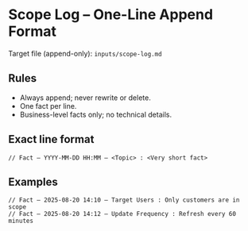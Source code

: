 # Scope Log – One-Line Append Format

Target file (append-only): `inputs/scope-log.md`

## Rules
- Always append; never rewrite or delete.
- One fact per line.
- Business-level facts only; no technical details.

## Exact line format
```
// Fact – YYYY-MM-DD HH:MM – <Topic> : <Very short fact>
```

## Examples
```
// Fact – 2025-08-20 14:10 – Target Users : Only customers are in scope
// Fact – 2025-08-20 14:12 – Update Frequency : Refresh every 60 minutes
```
